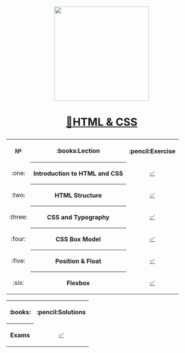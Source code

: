 # <a href="https://softuni.bg"><p align="center">
 <p align="center"><img src="http://spaceappschallengebulgaria.eu/sites/default/files/softuni.png" width = 250 /></p><p></a>

# <a href="https://softuni.bg/trainings/2983/html-and-css-may-2020/internal"><p align="center">:book:HTML & CSS<p></a>

<table>
<tr>
  <th>
   <p align="center">
    №
  </th>
  <th>
   <p align="center">
    :books:Lection
  </th>
  <th>
   <p align="center">
   :pencil:Exercise
  </th>
</tr>
  
<tr>
  <td>
   <p align="center">
    :one:
  </td>
  <th>
     Introduction to HTML and CSS
  </th>
  <td> 
   <p align="center">
         <a 
         href="https://github.com/ErayErol/HTML-CSS/tree/master/HTML-CSS%20-%202020.05.16/01.%20Introduction%20to%20HTML%20and%20CSS">✅
         </a>
  </td>
</tr>

<tr>
  <td>
   <p align="center">
    :two:
  </td>
  <th>
     HTML Structure
  </th>
  <td> 
   <p align="center">
         <a 
         href="https://github.com/ErayErol/HTML-CSS/tree/master/HTML-CSS%20-%202020.05.16/02.%20HTML%20Structure">✅
         </a>
  </td>
</tr>

<tr>
  <td>
   <p align="center">
    :three:
  </td>
  <th>
     CSS and Typography
  </th>
  <td> 
   <p align="center">
         <a 
         href="https://github.com/ErayErol/HTML-CSS/tree/master/HTML-CSS%20-%202020.05.16/03.%20CSS%20and%20Typography">✅
         </a>
  </td>
</tr>

<tr>
  <td>
   <p align="center">
    :four:
  </td>
  <th>
     CSS Box Model
  </th>
  <td> 
   <p align="center">
         <a 
         href="https://github.com/ErayErol/HTML-CSS/tree/master/HTML-CSS%20-%202020.05.16/04.%20CSS%20Box%20Model">✅
         </a>
  </td>
</tr>

<tr>
  <td>
   <p align="center">
    :five:
  </td>
  <th>
     Position & Float
  </th>
  <td> 
   <p align="center">
         <a 
         href="https://github.com/ErayErol/HTML-CSS/tree/master/HTML-CSS%20-%202020.05.16/05.%20Position%20%26%20Float">✅
         </a>
  </td>
</tr>

<tr>
  <td>
   <p align="center">
    :six:
  </td>
  <th>
     Flexbox
  </th>
  <td> 
   <p align="center">
         <a 
         href="https://github.com/ErayErol/HTML-CSS/tree/master/HTML-CSS%20-%202020.05.16/06.%20Flexbox">✅
         </a>
  </td>
</tr>
</table>

<table>
<tr>
 <th>
  <p align="center">
  :books:
 </th>
 <th>
  <p align="center">
  :pencil:Solutions
 </th>
</tr>
<tr>
  <th>
   <p align="center">
   Exams
 </th>
  <td>
   <p align="center">
  <a 
     href="https://github.com/ErayErol/JS-Applications/tree/master/JS%20Applications%20-%202020.02.24/12.%20Exams" >✅
  </a>
</table>
